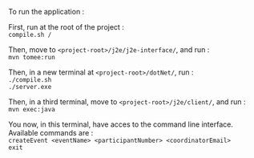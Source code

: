 To run the application :

First, run at the root of the project :\
`compile.sh /`

Then, move to `<project-root>/j2e/j2e-interface/`, and run :\
`mvn tomee:run`

Then, in a new terminal at `<project-root>/dotNet/`, run :\
`./compile.sh`\
`./server.exe`

Then, in a third terminal, move to `<project-root>/j2e/client/`, and run :\
`mvn exec:java`

You now, in this terminal, have acces to the command line interface.\
Available commands are :\
`createEvent <eventName> <participantNumber> <coordinatorEmail>`\
`exit`